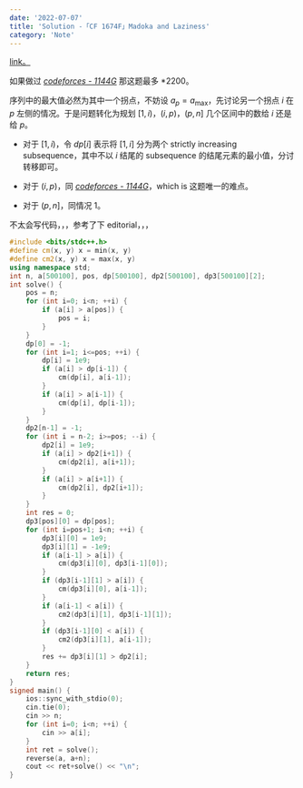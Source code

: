 ```yaml
---
date: '2022-07-07'
title: 'Solution -「CF 1674F」Madoka and Laziness'
category: 'Note'
---
```


[link。](https://codeforces.com/problemset/problem/1647/F)

如果做过 [*codeforces - 1144G*](https://codeforces.com/problemset/problem/1144/G) 那这题最多 \*2200。

序列中的最大值必然为其中一个拐点，不妨设 $a_p = a_\max$，先讨论另一个拐点 $i$ 在 $p$ 左侧的情况。于是问题转化为规划 $[1, i)$，$(i, p)$，$(p, n]$ 几个区间中的数给 $i$ 还是给 $p$。

- 对于 $[1, i)$，令 $dp[i]$ 表示将 $[1, i]$ 分为两个 strictly increasing subsequence，其中不以 $i$ 结尾的 subsequence 的结尾元素的最小值，分讨转移即可。

- 对于 $(i, p)$，同 [*codeforces - 1144G*](https://codeforces.com/problemset/problem/1144/G)，which is 这题唯一的难点。

- 对于 $(p, n]$，同情况 1。

不太会写代码，，，参考了下 editorial，，，

```cpp
#include <bits/stdc++.h>
#define cm(x, y) x = min(x, y)
#define cm2(x, y) x = max(x, y)
using namespace std;
int n, a[500100], pos, dp[500100], dp2[500100], dp3[500100][2];
int solve() {
    pos = n;
    for (int i=0; i<n; ++i) {
        if (a[i] > a[pos]) {
            pos = i;
        }
    }
    dp[0] = -1;
    for (int i=1; i<=pos; ++i) {
        dp[i] = 1e9;
        if (a[i] > dp[i-1]) {
            cm(dp[i], a[i-1]);
        }
        if (a[i] > a[i-1]) {
            cm(dp[i], dp[i-1]);
        }
    }
    dp2[n-1] = -1;
    for (int i = n-2; i>=pos; --i) {
        dp2[i] = 1e9;
        if (a[i] > dp2[i+1]) {
            cm(dp2[i], a[i+1]);
        }
        if (a[i] > a[i+1]) {
            cm(dp2[i], dp2[i+1]);
        }
    }
    int res = 0;
    dp3[pos][0] = dp[pos];
    for (int i=pos+1; i<n; ++i) {
        dp3[i][0] = 1e9;
        dp3[i][1] = -1e9;
        if (a[i-1] > a[i]) {
            cm(dp3[i][0], dp3[i-1][0]);
        }
        if (dp3[i-1][1] > a[i]) {
            cm(dp3[i][0], a[i-1]);
        }
        if (a[i-1] < a[i]) {
            cm2(dp3[i][1], dp3[i-1][1]);
        }
        if (dp3[i-1][0] < a[i]) {
            cm2(dp3[i][1], a[i-1]);
        }
        res += dp3[i][1] > dp2[i];
    }
    return res;
}
signed main() {
    ios::sync_with_stdio(0);
    cin.tie(0);
    cin >> n;
    for (int i=0; i<n; ++i) {
        cin >> a[i];
    }
    int ret = solve();
    reverse(a, a+n);
    cout << ret+solve() << "\n";
}
```